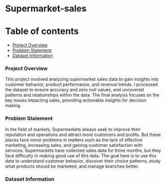 # Supermarket-sales
# Table of contents
* [Project Overview](#Project-Overview)
* [Problem Statement](#Problem-Statement)
* [Dataset Information](#Dataset-Information)

### Project Overview
This project involved analyzing supermarket sales data to gain insights into customer behavior, product performance, and revenue trends. I processed the dataset to ensure accuracy and zero null values, and uncovered patterns and relationships within the data. The final analysis focuses on the key issues impacting sales, providing actionable insights for decision making.

### Problem Statement
In the field of markets, Supermarkets always seek to improve their reputation and operations and attract more customers and profits. But these places face minor problems in matters such as the lack of effective marketing, increasing sales, and gaining customer satisfaction with services. Supermarkets have collected sales data for three months, but they face difficulty in making good use of this data. The goal here is to use this data to understand customer behavior, discover their choice patterns, study what products should be marketed, and manage branches better.

### Dataset Information
